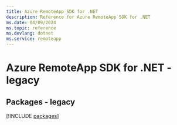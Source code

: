 ```yaml
---
title: Azure RemoteApp SDK for .NET
description: Reference for Azure RemoteApp SDK for .NET
ms.date: 04/09/2024
ms.topic: reference
ms.devlang: dotnet
ms.service: remoteapp
---
```

# Azure RemoteApp SDK for .NET - legacy
## Packages - legacy
[!INCLUDE [packages](remoteapp-index.md)]